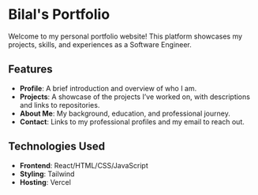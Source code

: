 # Bilal's Portfolio  

Welcome to my personal portfolio website! This platform showcases my projects, skills, and experiences as a Software Engineer.  

## Features  
- **Profile**: A brief introduction and overview of who I am.  
- **Projects**: A showcase of the projects I’ve worked on, with descriptions and links to repositories.  
- **About Me**: My background, education, and professional journey.  
- **Contact**: Links to my professional profiles and my email to reach out.  

## Technologies Used  
- **Frontend**: React/HTML/CSS/JavaScript
- **Styling**: Tailwind
- **Hosting**: Vercel
